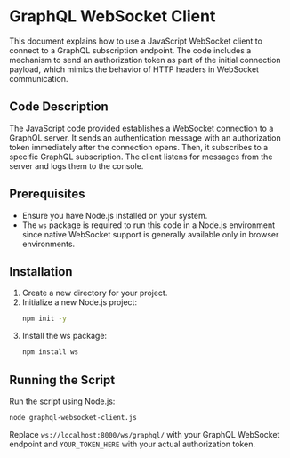 # GraphQL WebSocket Client

This document explains how to use a JavaScript WebSocket client to connect to a GraphQL subscription endpoint. The code includes a mechanism to send an authorization token as part of the initial connection payload, which mimics the behavior of HTTP headers in WebSocket communication.

## Code Description

The JavaScript code provided establishes a WebSocket connection to a GraphQL server. It sends an authentication message with an authorization token immediately after the connection opens. Then, it subscribes to a specific GraphQL subscription. The client listens for messages from the server and logs them to the console.

## Prerequisites

- Ensure you have Node.js installed on your system.
- The `ws` package is required to run this code in a Node.js environment since native WebSocket support is generally available only in browser environments.

## Installation

1. Create a new directory for your project.
2. Initialize a new Node.js project:
   ```bash
   npm init -y
   ```
3. Install the ws package:
    ```bash
   npm install ws
    ```

## Running the Script

Run the script using Node.js:

```bash
node graphql-websocket-client.js
```

Replace `ws://localhost:8000/ws/graphql/` with your GraphQL WebSocket endpoint and `YOUR_TOKEN_HERE` with your actual authorization token.